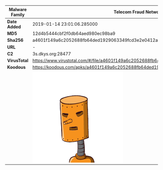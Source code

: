 | Malware Family | Telecom Fraud Network for South Koreans                      |
| -------------- | ------------------------------------------------------------ |
| **Date Added** | 2019-01-14 23:01:06.285000                                                   |
| **MD5**        | 12d4b5444cbf2f0db64aed980ec98ba9                             |
| **Sha256**     | a4601f149a6c2052688fb64ded1929063349fcd3e2e0412aff8f6aed7907c5fe |
| **URL**        | -                                                            |
| **C2**         | 3s.dkys.org:28477 |
| **VirusTotal** | https://www.virustotal.com/#/file/a4601f149a6c2052688fb64ded1929063349fcd3e2e0412aff8f6aed7907c5fe/detection |
| **Koodous**    | https://koodous.com/apks/a4601f149a6c2052688fb64ded1929063349fcd3e2e0412aff8f6aed7907c5fe |
|                | ![](../assets/a4601f149a6c2052688fb64ded1929063349fcd3e2e0412aff8f6aed7907c5fe.png) |
